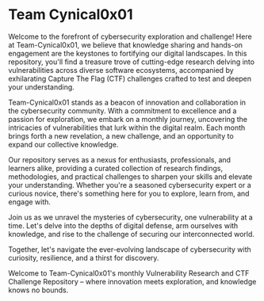 # Team Cynical0x01

Welcome to the forefront of cybersecurity exploration and challenge! Here at Team-Cynical0x01, we believe that knowledge sharing and hands-on engagement are the keystones to fortifying our digital landscapes. In this repository, you'll find a treasure trove of cutting-edge research delving into vulnerabilities across diverse software ecosystems, accompanied by exhilarating Capture The Flag (CTF) challenges crafted to test and deepen your understanding.

Team-Cynical0x01 stands as a beacon of innovation and collaboration in the cybersecurity community. With a commitment to excellence and a passion for exploration, we embark on a monthly journey, uncovering the intricacies of vulnerabilities that lurk within the digital realm. Each month brings forth a new revelation, a new challenge, and an opportunity to expand our collective knowledge.

Our repository serves as a nexus for enthusiasts, professionals, and learners alike, providing a curated collection of research findings, methodologies, and practical challenges to sharpen your skills and elevate your understanding. Whether you're a seasoned cybersecurity expert or a curious novice, there's something here for you to explore, learn from, and engage with.

Join us as we unravel the mysteries of cybersecurity, one vulnerability at a time. Let's delve into the depths of digital defense, arm ourselves with knowledge, and rise to the challenge of securing our interconnected world.

Together, let's navigate the ever-evolving landscape of cybersecurity with curiosity, resilience, and a thirst for discovery.

Welcome to Team-Cynical0x01's monthly Vulnerability Research and CTF Challenge Repository – where innovation meets exploration, and knowledge knows no bounds.
